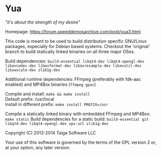 Yua
===
*"it's about the strength of my desire"*

Homepage: https://forum.speeddemosarchive.com/post/yua3.html

This code is meant to be used to build distribution specific GNU/Linux packages,
especially for Debian based systems. Checkout the 'original' branch to build statically linked
binaries on all three major OSes.

Build dependencies: `build-essential libqt4-dev libqt4-opengl-dev libavcodec-dev libavformat-dev libavresample-dev libavutil-dev libswscale-dev zlib1g-dev`

Additional runtime dependencies: FFmpeg (preferably with fdk-aac enabled) and MP4Box binaries (`ffmpeg gpac`)

Compile and install: `make && make install`<br>
Default prefix: /usr/local<br>
Install in different prefix: `make install PREFIX=/usr`

Compile a statically linked binary with embedded FFmpeg and MP4Box: `make static`
Build dependencies for a static build: `build-essential git libqt4-dev libqt4-opengl-dev upx-ucl zlib1g-dev`

Copyright (C) 2013-2014 Taiga Software LLC

Your use of this software is governed by the terms of the GPL version 2
or, at your option, any later version.
